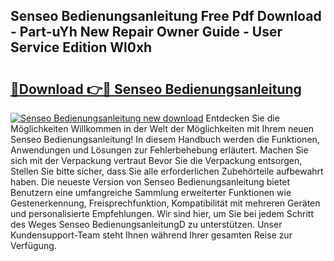 ## Senseo Bedienungsanleitung Free Pdf Download - Part-uYh New Repair Owner Guide - User Service Edition Wl0xh

# <h2><a href="http://df4ohs6.blite.top/?on=Senseo+Bedienungsanleitung">🔗Download 👉🔴 Senseo Bedienungsanleitung</a></h2>

[![Senseo Bedienungsanleitung new download](https://i.imgur.com/lujVjoI.png)](http://df4ohs6.blite.top/?on=Senseo+Bedienungsanleitung)
Entdecken Sie die Möglichkeiten Willkommen in der Welt der Möglichkeiten mit Ihrem neuen Senseo Bedienungsanleitung! In diesem Handbuch werden die Funktionen, Anwendungen und Lösungen zur Fehlerbehebung erläutert. Machen Sie sich mit der Verpackung vertraut Bevor Sie die Verpackung entsorgen, Stellen Sie bitte sicher, dass Sie alle erforderlichen Zubehörteile aufbewahrt haben. Die neueste Version von Senseo Bedienungsanleitung bietet Benutzern eine umfangreiche Sammlung erweiterter Funktionen wie Gestenerkennung, Freisprechfunktion, Kompatibilität mit mehreren Geräten und personalisierte Empfehlungen. Wir sind hier, um Sie bei jedem Schritt des Weges Senseo BedienungsanleitungD zu unterstützen. Unser Kundensupport-Team steht Ihnen während Ihrer gesamten Reise zur Verfügung.
